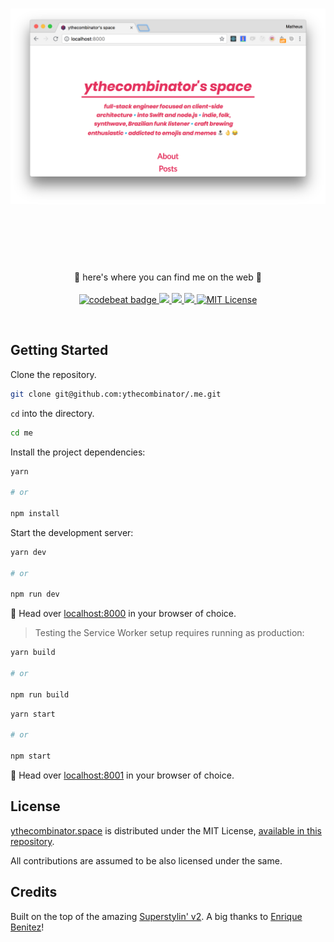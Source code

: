 <h1 align="center">
	<img src="static/preview.png" alt="It's me, matt!" width="800px">
	<br>
	<br>
</h1>

<br>
<br>

<p align="center">
	🎇 here's where you can find me on the web 🎇
<br>
<br>

<a href="https://codebeat.co/projects/github-com-ythecombinator-me-master">
	<img alt="codebeat badge" src="https://codebeat.co/badges/88ec80a1-e3b0-4e0f-9c76-4a717e68a252" />
</a>

<a href="https://codeclimate.com/github/ythecombinator/.me">
	<img src="https://codeclimate.com/github/ythecombinator/.me/badges/gpa.svg" />
</a>

<a href="https://david-dm.org/ythecombinator/space" title="dependencies status">
	<img src="https://david-dm.org/ythecombinator/space/status.svg"/>
</a>

<a href="https://david-dm.org/ythecombinator/space?type=dev" title="devDependencies status">
	<img src="https://david-dm.org/ythecombinator/space/dev-status.svg"/>
</a>

<a href="LICENSE.md">
    <img src="https://img.shields.io/badge/license-MIT-brightgreen.svg" alt="MIT License">
</a>

</p>
<br>

## Getting Started

Clone the repository.

```sh
git clone git@github.com:ythecombinator/.me.git
```

`cd` into the directory.

```sh
cd me
```

Install the project dependencies:

```sh
yarn

# or

npm install
```

Start the development server:

```sh
yarn dev

# or

npm run dev
```

🚀 Head over [localhost:8000](http://localhost:8000) in your browser of choice.

> Testing the Service Worker setup requires running as production:

```sh
yarn build

# or

npm run build
```

```sh
yarn start

# or

npm start
```

🚀 Head over [localhost:8001](http://localhost:8001) in your browser of choice.

## License

[ythecombinator.space](https://github.com/ythecombinator/space) is distributed under
the MIT License, [available in this repository](LICENSE.MD).

All contributions are assumed to
be also licensed under the same.

## Credits

Built on the top of the amazing [Superstylin' v2](https://github.com/bntzio/gatsby-starter-superstylin). A big thanks to [Enrique Benitez](https://github.com/bntzio)!
